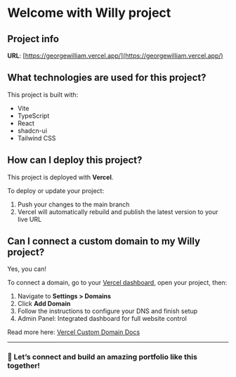 # Welcome with Willy project

## Project info

**URL**: [https://georgewilliam.vercel.app/](https://georgewilliam.vercel.app/)

## What technologies are used for this project?

This project is built with:

- Vite  
- TypeScript  
- React  
- shadcn-ui  
- Tailwind CSS  

## How can I deploy this project?

This project is deployed with **Vercel**.

To deploy or update your project:

1. Push your changes to the main branch  
2. Vercel will automatically rebuild and publish the latest version to your live URL

## Can I connect a custom domain to my Willy project?

Yes, you can!

To connect a domain, go to your [Vercel dashboard](https://vercel.com/dashboard), open your project, then:

1. Navigate to **Settings > Domains**  
2. Click **Add Domain**  
3. Follow the instructions to configure your DNS and finish setup
4. Admin Panel: Integrated dashboard for full website control

Read more here: [Vercel Custom Domain Docs](https://vercel.com/docs/concepts/projects/custom-domains)

---

### 💬 Let’s connect and build an amazing portfolio like this together!

